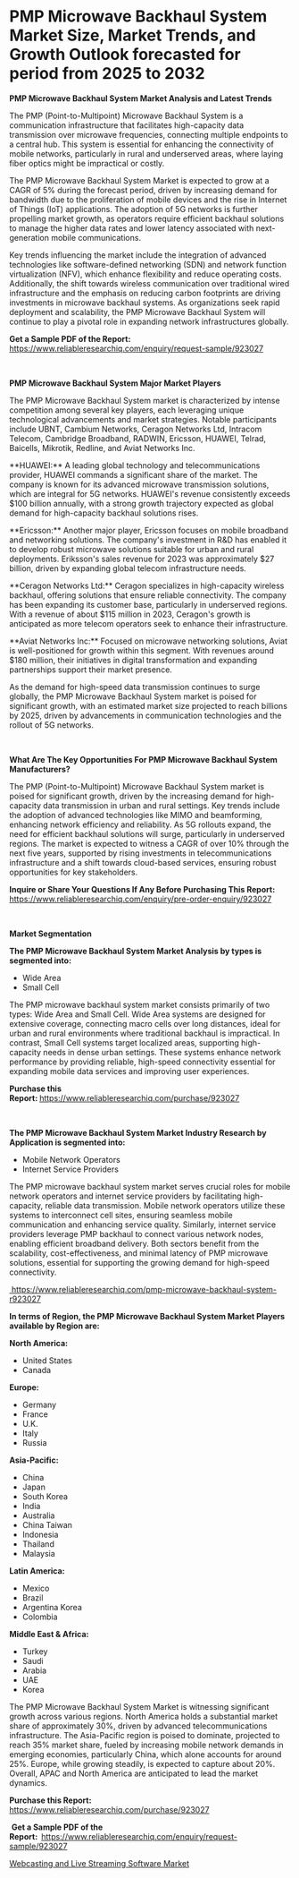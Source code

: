 <p><h1>PMP Microwave Backhaul System Market Size, Market Trends, and Growth Outlook forecasted for period from 2025 to 2032</h1></p><p><strong>PMP Microwave Backhaul System Market Analysis and Latest Trends</strong></p>
<p><p>The PMP (Point-to-Multipoint) Microwave Backhaul System is a communication infrastructure that facilitates high-capacity data transmission over microwave frequencies, connecting multiple endpoints to a central hub. This system is essential for enhancing the connectivity of mobile networks, particularly in rural and underserved areas, where laying fiber optics might be impractical or costly.</p><p>The PMP Microwave Backhaul System Market is expected to grow at a CAGR of 5% during the forecast period, driven by increasing demand for bandwidth due to the proliferation of mobile devices and the rise in Internet of Things (IoT) applications. The adoption of 5G networks is further propelling market growth, as operators require efficient backhaul solutions to manage the higher data rates and lower latency associated with next-generation mobile communications.</p><p>Key trends influencing the market include the integration of advanced technologies like software-defined networking (SDN) and network function virtualization (NFV), which enhance flexibility and reduce operating costs. Additionally, the shift towards wireless communication over traditional wired infrastructure and the emphasis on reducing carbon footprints are driving investments in microwave backhaul systems. As organizations seek rapid deployment and scalability, the PMP Microwave Backhaul System will continue to play a pivotal role in expanding network infrastructures globally.</p></p>
<p><strong>Get a Sample PDF of the Report:&nbsp;</strong> <a href="https://www.reliableresearchiq.com/enquiry/request-sample/923027?utm_campaign=2335&utm_medium=2&utm_source=Github&utm_content=ia&utm_term=07032025&utm_id=pmp-microwave-backhaul-system">https://www.reliableresearchiq.com/enquiry/request-sample/923027</a></p>
<p>&nbsp;</p>
<p><strong>PMP Microwave Backhaul System Major Market Players</strong></p>
<p><p>The PMP Microwave Backhaul System market is characterized by intense competition among several key players, each leveraging unique technological advancements and market strategies. Notable participants include UBNT, Cambium Networks, Ceragon Networks Ltd, Intracom Telecom, Cambridge Broadband, RADWIN, Ericsson, HUAWEI, Telrad, Baicells, Mikrotik, Redline, and Aviat Networks Inc.</p><p>**HUAWEI:** A leading global technology and telecommunications provider, HUAWEI commands a significant share of the market. The company is known for its advanced microwave transmission solutions, which are integral for 5G networks. HUAWEI's revenue consistently exceeds $100 billion annually, with a strong growth trajectory expected as global demand for high-capacity backhaul solutions rises.</p><p>**Ericsson:** Another major player, Ericsson focuses on mobile broadband and networking solutions. The company's investment in R&D has enabled it to develop robust microwave solutions suitable for urban and rural deployments. Eriksson's sales revenue for 2023 was approximately $27 billion, driven by expanding global telecom infrastructure needs.</p><p>**Ceragon Networks Ltd:** Ceragon specializes in high-capacity wireless backhaul, offering solutions that ensure reliable connectivity. The company has been expanding its customer base, particularly in underserved regions. With a revenue of about $115 million in 2023, Ceragon's growth is anticipated as more telecom operators seek to enhance their infrastructure.</p><p>**Aviat Networks Inc:** Focused on microwave networking solutions, Aviat is well-positioned for growth within this segment. With revenues around $180 million, their initiatives in digital transformation and expanding partnerships support their market presence.</p><p>As the demand for high-speed data transmission continues to surge globally, the PMP Microwave Backhaul System market is poised for significant growth, with an estimated market size projected to reach billions by 2025, driven by advancements in communication technologies and the rollout of 5G networks.</p></p>
<p>&nbsp;</p>
<p><strong>What Are The Key Opportunities For PMP Microwave Backhaul System Manufacturers?</strong></p>
<p><p>The PMP (Point-to-Multipoint) Microwave Backhaul System market is poised for significant growth, driven by the increasing demand for high-capacity data transmission in urban and rural settings. Key trends include the adoption of advanced technologies like MIMO and beamforming, enhancing network efficiency and reliability. As 5G rollouts expand, the need for efficient backhaul solutions will surge, particularly in underserved regions. The market is expected to witness a CAGR of over 10% through the next five years, supported by rising investments in telecommunications infrastructure and a shift towards cloud-based services, ensuring robust opportunities for key stakeholders.</p></p>
<p><strong>Inquire or Share Your Questions If Any Before Purchasing This Report:</strong> <a href="https://www.reliableresearchiq.com/enquiry/pre-order-enquiry/923027?utm_campaign=2335&utm_medium=2&utm_source=Github&utm_content=ia&utm_term=07032025&utm_id=pmp-microwave-backhaul-system">https://www.reliableresearchiq.com/enquiry/pre-order-enquiry/923027</a></p>
<p>&nbsp;</p>
<p><strong>Market Segmentation</strong></p>
<p><strong>The PMP Microwave Backhaul System Market Analysis by types is segmented into:</strong></p>
<p><ul><li>Wide Area</li><li>Small Cell</li></ul></p>
<p><p>The PMP microwave backhaul system market consists primarily of two types: Wide Area and Small Cell. Wide Area systems are designed for extensive coverage, connecting macro cells over long distances, ideal for urban and rural environments where traditional backhaul is impractical. In contrast, Small Cell systems target localized areas, supporting high-capacity needs in dense urban settings. These systems enhance network performance by providing reliable, high-speed connectivity essential for expanding mobile data services and improving user experiences.</p></p>
<p><strong>Purchase this Report:&nbsp;</strong><a href="https://www.reliableresearchiq.com/purchase/923027?utm_campaign=2335&utm_medium=2&utm_source=Github&utm_content=ia&utm_term=07032025&utm_id=pmp-microwave-backhaul-system">https://www.reliableresearchiq.com/purchase/923027</a></p>
<p>&nbsp;</p>
<p><strong>The PMP Microwave Backhaul System Market Industry Research by Application is segmented into:</strong></p>
<p><ul><li>Mobile Network Operators</li><li>Internet Service Providers</li></ul></p>
<p><p>The PMP microwave backhaul system market serves crucial roles for mobile network operators and internet service providers by facilitating high-capacity, reliable data transmission. Mobile network operators utilize these systems to interconnect cell sites, ensuring seamless mobile communication and enhancing service quality. Similarly, internet service providers leverage PMP backhaul to connect various network nodes, enabling efficient broadband delivery. Both sectors benefit from the scalability, cost-effectiveness, and minimal latency of PMP microwave solutions, essential for supporting the growing demand for high-speed connectivity.</p></p>
<p><a href="https://www.reliableresearchiq.com/pmp-microwave-backhaul-system-r923027?utm_campaign=2335&utm_medium=2&utm_source=Github&utm_content=ia&utm_term=07032025&utm_id=pmp-microwave-backhaul-system">&nbsp;https://www.reliableresearchiq.com/pmp-microwave-backhaul-system-r923027</a></p>
<p><strong>In terms of Region, the PMP Microwave Backhaul System Market Players available by Region are:</strong></p>
<p>
    <p> <strong> North America: </strong>
        <ul>
            <li>United States</li>
            <li>Canada</li>
        </ul>
        </p> 
    <p> <strong> Europe: </strong>
        <ul>
            <li>Germany</li>
            <li>France</li>
            <li>U.K.</li>
            <li>Italy</li>
            <li>Russia</li>
        </ul>
        </p> 
    <p> <strong> Asia-Pacific: </strong>
        <ul>
            <li>China</li>
            <li>Japan</li>
            <li>South Korea</li>
            <li>India</li>
            <li>Australia</li>
            <li>China Taiwan</li>
            <li>Indonesia</li>
            <li>Thailand</li>
            <li>Malaysia</li>
        </ul>
        </p> 
    <p> <strong> Latin America: </strong>
        <ul>
            <li>Mexico</li>
            <li>Brazil</li>
            <li>Argentina Korea</li>
            <li>Colombia</li>
        </ul>
        </p> 
    <p> <strong> Middle East & Africa: </strong>
        <ul>
            <li>Turkey</li>
            <li>Saudi</li>
            <li>Arabia</li>
            <li>UAE</li>
            <li>Korea</li>
        </ul>
    </p>
    </p>
<p><p>The PMP Microwave Backhaul System Market is witnessing significant growth across various regions. North America holds a substantial market share of approximately 30%, driven by advanced telecommunications infrastructure. The Asia-Pacific region is poised to dominate, projected to reach 35% market share, fueled by increasing mobile network demands in emerging economies, particularly China, which alone accounts for around 25%. Europe, while growing steadily, is expected to capture about 20%. Overall, APAC and North America are anticipated to lead the market dynamics.</p></p>
<p><strong>Purchase this Report: </strong><a href="https://www.reliableresearchiq.com/purchase/923027?utm_campaign=2335&utm_medium=2&utm_source=Github&utm_content=ia&utm_term=07032025&utm_id=pmp-microwave-backhaul-system">https://www.reliableresearchiq.com/purchase/923027</a></p>
<p>&nbsp;<strong>Get a Sample PDF of the Report:&nbsp;&nbsp;</strong><a href="https://www.reliableresearchiq.com/enquiry/request-sample/923027?utm_campaign=2335&utm_medium=2&utm_source=Github&utm_content=ia&utm_term=07032025&utm_id=pmp-microwave-backhaul-system">https://www.reliableresearchiq.com/enquiry/request-sample/923027</a></p>
<p><strong></strong></p>
<p><p><a href="https://github.com/norbeludie83/Market-Research-Report-List-1/blob/main/webcasting-and-live-streaming-software-market.md?utm_campaign=2335&utm_medium=2&utm_source=Github&utm_content=ia&utm_term=07032025&utm_id=pmp-microwave-backhaul-system">Webcasting and Live Streaming Software Market</a></p></p>
